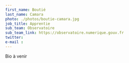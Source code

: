 ```yaml
---
first_name: Boutié
last_name: Camara
photo: ./photos/boutie-camara.jpg
job_title: Apprentie
sub_team: Observatoire
sub_team_link: https://observatoire.numerique.gouv.fr
twitter:
e-mail :
---
```


Bio à venir
